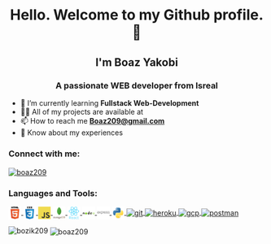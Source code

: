 ### 

<h1 align="center">Hello. Welcome to my Github profile. 👋</h1>
<h2 align="center"> I'm Boaz Yakobi</h2>
<h3 align="center">A passionate WEB developer from Isreal</h3>

- 🌱 I’m currently learning **Fullstack Web-Development**
- 👨‍💻 All of my projects are available at 
- 📫 How to reach me **Boaz209@gmail.com**
- 📄 Know about my experiences 

<h3 align="left">Connect with me:</h3>
<p align="left">
<a href="https://www.linkedin.com/in/boaz-yakobi/" target="blank"><img align="center" src="https://raw.githubusercontent.com/rahuldkjain/github-profile-readme-generator/master/src/images/icons/Social/linked-in-alt.svg" alt="boaz209"  width = "25" height = "25" align = "center" /></a>
</p>

<h3 align="left">Languages and Tools:</h3>
<p align="left">
  <a href="https://www.w3.org/html/" target="_blank" rel="noreferrer">
    <img
      src="https://raw.githubusercontent.com/devicons/devicon/master/icons/html5/html5-original-wordmark.svg"
      alt="html5"
 width = "25" height = "25" align = "center"
    />
  </a>
  <a href="https://www.w3schools.com/css/" target="_blank" rel="noreferrer">
    <img
      src="https://raw.githubusercontent.com/devicons/devicon/master/icons/css3/css3-original-wordmark.svg"
      alt="css3"
 width = "25" height = "25" align = "center"
    />
  </a>
  <a
    href="https://developer.mozilla.org/en-US/docs/Web/JavaScript"
    target="_blank"
    rel="noreferrer"
  >
    <img
      src="https://raw.githubusercontent.com/devicons/devicon/master/icons/javascript/javascript-original.svg"
      alt="javascript"
 width = "25" height = "25" align = "center"    />
  </a>
  <a href="https://www.mongodb.com/" target="_blank" rel="noreferrer">
    <img
      src="https://raw.githubusercontent.com/devicons/devicon/master/icons/mongodb/mongodb-original-wordmark.svg"
      alt="mongodb"
 width = "25" height = "25" align = "center"    />
  </a>


  <a href="https://reactjs.org/" target="_blank" rel="noreferrer">
    <img
      src="https://raw.githubusercontent.com/devicons/devicon/master/icons/react/react-original-wordmark.svg"
      alt="react"
 width = "25" height = "25" align = "center"
    />
  </a>

  <a href="https://nodejs.org" target="_blank" rel="noreferrer">
    <img
      src="https://raw.githubusercontent.com/devicons/devicon/master/icons/nodejs/nodejs-original-wordmark.svg"
      alt="nodejs"
 width = "25" height = "25" align = "center"
    />
  </a>
  <a href="https://expressjs.com" target="_blank" rel="noreferrer">
    <img
      src="https://raw.githubusercontent.com/devicons/devicon/master/icons/express/express-original-wordmark.svg"
      alt="express"
 width = "25" height = "25" align = "center"
    />
  </a>
  <a href="https://www.python.org" target="_blank" rel="noreferrer">
    <img
      src="https://raw.githubusercontent.com/devicons/devicon/master/icons/python/python-original.svg"
      alt="python"
 width = "25" height = "25" align = "center"
    />
  </a>
  <a href="https://git-scm.com/" target="_blank" rel="noreferrer">
    <img
      src="https://www.vectorlogo.zone/logos/git-scm/git-scm-icon.svg"
      alt="git"
 width = "25" height = "25" align = "center"
    />
  </a>

  <a href="https://heroku.com" target="_blank" rel="noreferrer">
    <img
      src="https://www.vectorlogo.zone/logos/heroku/heroku-icon.svg"
      alt="heroku"
 width = "25" height = "25" align = "center"
    />
  </a>
  <a href="https://cloud.google.com" target="_blank" rel="noreferrer">
    <img
      src="https://www.vectorlogo.zone/logos/google_cloud/google_cloud-icon.svg"
      alt="gcp"
 width = "25" height = "25" align = "center"
    />
  </a>
  <a href="https://postman.com" target="_blank" rel="noreferrer">
    <img
      src="https://www.vectorlogo.zone/logos/getpostman/getpostman-icon.svg"
      alt="postman"
 width = "25" height = "25" align = "center"
    />
  </a>
</p>

<p><img align="left" src="https://github-readme-stats.vercel.app/api/top-langs?username=bozik209&show_icons=true&locale=en&layout=compact" alt="bozik209" /></p>

<p>&nbsp;<img align="center" src="https://github-readme-stats.vercel.app/api?username=bozik209&show_icons=true&locale=en" alt="boaz209" /></p>
